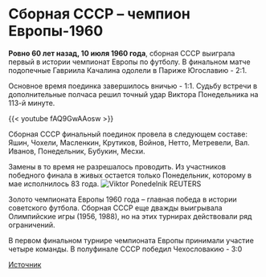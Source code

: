 # Сборная CCCР – чемпион Европы-1960


**Ровно 60 лет назад, 10 июля 1960 года**, сборная СССР выиграла первый в истории чемпионат Европы по футболу. В финальном матче подопечные Гавриила Качалина одолели в Париже Югославию - 2:1. 
<!--more-->
Основное время поединка завершилось вничью - 1:1. Судьбу встречи в дополнительные полчаса решил точный удар Виктора Понедельника на 113-й минуте.

{{< youtube fAQ9GwAAosw >}}

Сборная СССР финальный поединок провела в следующем составе: Яшин, Чохели, Масленкин, Крутиков, Войнов, Нетто, Метревели, Вал. Иванов, Понедельник, Бубукин, Месхи.

Замены в то время не разрешалось проводить. Из участников победного финала в живых остается только Понедельник, которому в мае исполнилось 83 года.
![Viktor Ponedelnik REUTERS](https://g1.nh.ee/images/pix/1000x718/dIdAUAmjScA/viktor-ponedelnik-90415553.jpg)

Золото чемпионата Европы 1960 года – главная победа в истории советского футбола. Сборная СССР еще дважды выигрывала Олимпийские игры (1956, 1988), но на этих турнирах действовали ряд ограничений.

В первом финальном турнире чемпионата Европы принимали участие четыре команды. В полуфинале СССР победил Чехословакию - 3:0

[Источник](https://rus.delfi.ee/sport/jalgpall/video-60-let-nazad-sbornaya-sssr-vyigrala-pervyj-chempionat-evropy-po-futbolu?id=90415071)


